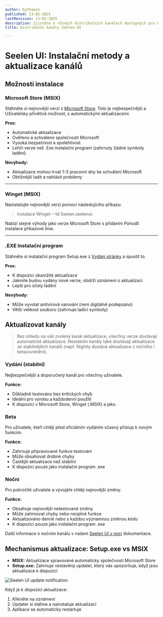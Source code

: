 ```yaml
---
author: Eythaann
published: 13-02-2025
lastRevision: 13-02-2025
description: Zjistěte o různých distribučních kanálech dostupných pro UI Seelen
title: Distribuční kanály Seelen UI

---
```


# Seelen UI: Instalační metody a aktualizace kanálů

## Možnosti instalace

### Microsoft Store (MSIX)

Stáhněte si nejnovější verzi z
[Microsoft Store](https://www.microsoft.com/store). Toto je nejbezpečnější a
 Uživatelsky přívětivá možnost, s automatickými aktualizacemi.

**Pros:**

* Automatické aktualizace
* Ověřeno a schváleno společností Microsoft
* Vysoká bezpečnost a spolehlivost
* Lehčí verze než .Exe instalační program (zahrnuty žádné symboly ladění)

**Nevýhody:**

* Aktualizace mohou trvat 1-3 pracovní dny ke schválení Microsoft
* Obtížnější ladit a nahlásit problémy

***

### Winget (MSIX)

Nainstalujte nejnovější verzi pomocí následujícího příkazu:

> Instalace Winget --Id Seelen.seelenui

Nabízí stejné výhody jako verze Microsoft Store s přidáním
 Pohodlí instalace příkazové linie.

***

### .EXE Instalační program

Stáhněte si instalační program Setup.exe z
[Vydání stránky](https://github.com/eythaann/Seelen-UI/releases) a spustit to.

**Pros:**

* K dispozici okamžité aktualizace
* Jakmile budou vydány nové verze, obdrží oznámení o aktualizaci
* Lepší pro účely ladění

**Nevýhody:**

* Může vyvolat antivirová varování (není digitálně podepsáno)
* Větší velikost souboru (zahrnuje ladicí symboly)

## Aktualizovat kanály

> Bez ohledu na váš zvolený kanál aktualizace, všechny verze dostávají automatické
>  aktualizace. Nestabilní kanály také dostávají aktualizace ze stabilnějších kanálů
>  (např. Nightly dostává aktualizace z nočního i beta/uvolnění).

### Vydání (stabilní)

Nejbezpečnější a doporučený kanál pro všechny uživatele.

**Funkce:**

* Důkladně testováno bez kritických chyb
* Ideální pro výrobu a každodenní použití
* K dispozici v Microsoft Store, Winget (.MSIX) a jako.

### Beta

Pro uživatele, kteří chtějí před oficiálním vydáním včasný přístup k novým funkcím.

**Funkce:**

* Zahrnuje připravované funkce testování
* Může obsahovat drobné chyby
* Častější aktualizace než stabilní
* K dispozici pouze jako instalační program .exe

### Noční

Pro pokročilé uživatele a vývojáře chtějí nejnovější změny.

**Funkce:**

* Obsahuje nejnovější netestované změny
* Může zahrnovat chyby nebo neúplné funkce
* Aktualizováno denně nebo s každou významnou změnou kódu
* K dispozici pouze jako instalační program .exe

Další informace o nočním kanálu v našem
[Seelen UI v noci](https://seelen.io/blog/nightly) dokumentace.

## Mechanismus aktualizace: Setup.exe vs MSIX

* **MSIX:** Aktualizace spravované automaticky společností Microsoft Store
* **Setup.exe:** Zahrnuje vestavěný updater, který vás upozorňuje, když jsou aktualizace
   k dispozici

![Seelen UI update notification](https://github.com/Seelen-Inc/slu-blog/blob/master/blog/seelen-ui-distribution-channels/image.png?raw=true)

Když je k dispozici aktualizace:

1. Klikněte na oznámení
2. Updater si stáhne a nainstaluje aktualizaci
3. Aplikace se automaticky restartuje

